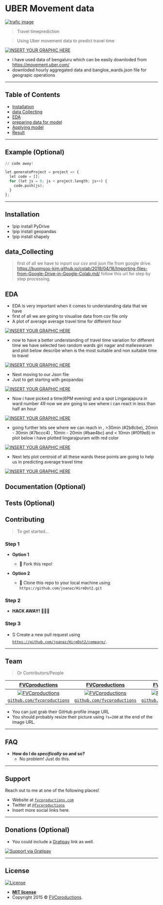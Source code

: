 # UBER Movement data

<a href="http://fvcproductions.com"><img src="https://miro.medium.com/max/875/1*xCeJKwAwPJNPpRBEjp68oQ.jpeg" title="trafic image" alt="trafic image"></a>

> Travel timeprediction 

> Using Uber movement data to predict travel time  

[![INSERT YOUR GRAPHIC HERE](https://github.com/chandra20500/uber-movement/blob/master/uber1.PNG)]()

- i have used data of bengaluru which can be easily downloded from https://movement.uber.com/
- downloded hourly aggregated data and bangloe_wards.json file for geograpic operations 
---

## Table of Contents 

- [Installation](#installation)
- [data Collecting](#data_Collecting)
- [EDA](#EDA)
- [preparing data for model](#data_preparation)
- [Applying model](#model_preparation)
- [Result](#Result)

---

## Example (Optional)

```Python
// code away!

let generateProject = project => {
  let code = [];
  for (let js = 0; js < project.length; js++) {
    code.push(js);
  }
};
```

---

## Installation

- !pip install PyDrive 
- !pip install geopandas
- !pip install shapely

## data_Collecting

> first of all we have to inport our csv and json file from google drive.
https://buomsoo-kim.github.io/colab/2018/04/16/Importing-files-from-Google-Drive-in-Google-Colab.md/
follow this url for step by step processing. 

## EDA
- EDA is very important when it comes to understanding data that we have 
- first of all we are going to visualise data from csv file only
- A plot of average average travel time for different hour

[![INSERT YOUR GRAPHIC HERE](https://github.com/chandra20500/uber-movement/blob/master/uber2.PNG)]()
- now to have a better understanding of travel time variation for different time we have selected two random wards giri nagar and malleswaram and plot below describe when 
is the most suitable and non suitable time to travel 

[![INSERT YOUR GRAPHIC HERE](https://github.com/chandra20500/uber-movement/blob/master/uber3.PNG)]()

- Next moving to our Json file
- Just to get starting with geopandas

[![INSERT YOUR GRAPHIC HERE](https://github.com/chandra20500/uber-movement/blob/master/uber4.PNG)]()

- Now i have picked a time(6PM evening) and a spot Lingarajapura in ward number 49 now we are going to see where i can react in less than half an hour

[![INSERT YOUR GRAPHIC HERE](https://github.com/chandra20500/uber-movement/blob/master/uber5.PNG)]()

- going further lets see where we can reach in , >30min (#2b8cbe), 20min - 30min (#7bccc4) , 10min - 20min (#bae4bc) and < 10min (#f0f9e8) in plot below i have plotted lingarajpuram with red color

[![INSERT YOUR GRAPHIC HERE](https://github.com/chandra20500/uber-movement/blob/master/uber6.PNG)]()

- Next lets plot centroid of all these wards these points are going to help us in predicting average travel time

[![INSERT YOUR GRAPHIC HERE](https://github.com/chandra20500/uber-movement/blob/master/uber7.PNG)]()

## Documentation (Optional)
## Tests (Optional)


## Contributing

> To get started...

### Step 1

- **Option 1**
    - 🍴 Fork this repo!

- **Option 2**
    - 👯 Clone this repo to your local machine using `https://github.com/joanaz/HireDot2.git`

### Step 2

- **HACK AWAY!** 🔨🔨🔨

### Step 3

- 🔃 Create a new pull request using <a href="https://github.com/joanaz/HireDot2/compare/" target="_blank">`https://github.com/joanaz/HireDot2/compare/`</a>.

---

## Team

> Or Contributors/People

| <a href="http://fvcproductions.com" target="_blank">**FVCproductions**</a> | <a href="http://fvcproductions.com" target="_blank">**FVCproductions**</a> | <a href="http://fvcproductions.com" target="_blank">**FVCproductions**</a> |
| :---: |:---:| :---:|
| [![FVCproductions](https://avatars1.githubusercontent.com/u/4284691?v=3&s=200)](http://fvcproductions.com)    | [![FVCproductions](https://avatars1.githubusercontent.com/u/4284691?v=3&s=200)](http://fvcproductions.com) | [![FVCproductions](https://avatars1.githubusercontent.com/u/4284691?v=3&s=200)](http://fvcproductions.com)  |
| <a href="http://github.com/fvcproductions" target="_blank">`github.com/fvcproductions`</a> | <a href="http://github.com/fvcproductions" target="_blank">`github.com/fvcproductions`</a> | <a href="http://github.com/fvcproductions" target="_blank">`github.com/fvcproductions`</a> |

- You can just grab their GitHub profile image URL
- You should probably resize their picture using `?s=200` at the end of the image URL.

---

## FAQ

- **How do I do *specifically* so and so?**
    - No problem! Just do this.

---

## Support

Reach out to me at one of the following places!

- Website at <a href="http://fvcproductions.com" target="_blank">`fvcproductions.com`</a>
- Twitter at <a href="http://twitter.com/fvcproductions" target="_blank">`@fvcproductions`</a>
- Insert more social links here.

---

## Donations (Optional)

- You could include a <a href="https://cdn.rawgit.com/gratipay/gratipay-badge/2.3.0/dist/gratipay.png" target="_blank">Gratipay</a> link as well.

[![Support via Gratipay](https://cdn.rawgit.com/gratipay/gratipay-badge/2.3.0/dist/gratipay.png)](https://gratipay.com/fvcproductions/)


---

## License

[![License](http://img.shields.io/:license-mit-blue.svg?style=flat-square)](http://badges.mit-license.org)

- **[MIT license](http://opensource.org/licenses/mit-license.php)**
- Copyright 2015 © <a href="http://fvcproductions.com" target="_blank">FVCproductions</a>.
